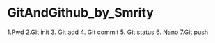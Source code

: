 # GitAndGithub_by_Smrity
1.Pwd
2.Git init
3. Git add
4. Git commit
5. Git status
6. Nano
7.Git push  
